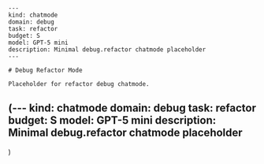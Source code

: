 ```chatmode
---
kind: chatmode
domain: debug
task: refactor
budget: S
model: GPT-5 mini
description: Minimal debug.refactor chatmode placeholder
---

# Debug Refactor Mode

Placeholder for refactor debug chatmode.

```
(---
kind: chatmode
domain: debug
task: refactor
budget: S
model: GPT-5 mini
description: Minimal debug.refactor chatmode placeholder
---
)
